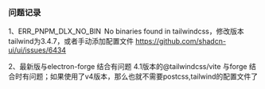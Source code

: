 ### 问题记录
1、ERR_PNPM_DLX_NO_BIN  No binaries found in tailwindcss，修改版本tailwind为3.4.7，或者手动添加配置文件
https://github.com/shadcn-ui/ui/issues/6434

2、最新版与electron-forge 结合有问题
4.1版本的@tailwindcss/vite 与forge 结合时有问题；如果使用了v4版本，那么也就不需要postcss,tailwind的配置文件了



